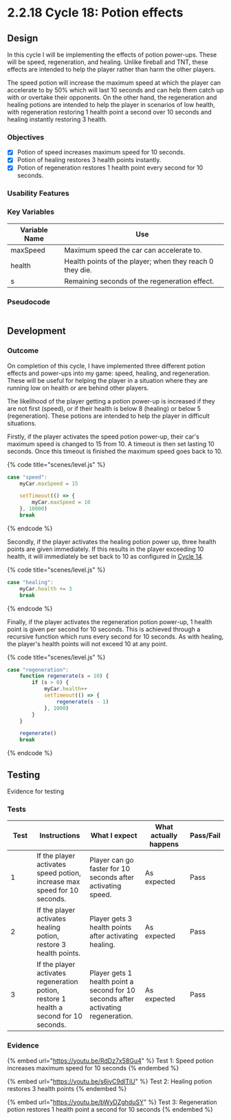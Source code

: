 # 2.2.18 Cycle 18: Potion effects

## Design

In this cycle I will be implementing the effects of potion power-ups. These will be speed, regeneration, and healing. Unlike fireball and TNT, these effects are intended to help the player rather than harm the other players.

The speed potion will increase the maximum speed at which the player can accelerate to by 50% which will last 10 seconds and can help them catch up with or overtake their opponents. On the other hand, the regeneration and healing potions are intended to help the player in scenarios of low health, with regeneration restoring 1 health point a second over 10 seconds and healing instantly restoring 3 health.

### Objectives

* [x] Potion of speed increases maximum speed for 10 seconds.
* [x] Potion of healing restores 3 health points instantly.
* [x] Potion of regeneration restores 1 health point every second for 10 seconds.

### Usability Features

### Key Variables

| Variable Name | Use                                                      |
| ------------- | -------------------------------------------------------- |
| maxSpeed      | Maximum speed the car can accelerate to.                 |
| health        | Health points of the player; when they reach 0 they die. |
| s             | Remaining seconds of the regeneration effect.            |

### Pseudocode

```
```

## Development

### Outcome

On completion of this cycle, I have implemented three different potion effects and power-ups into my game: speed, healing, and regeneration. These will be useful for helping the player in a situation where they are running low on health or are behind other players.

The likelihood of the player getting a potion power-up is increased if they are not first (speed), or if their health is below 8 (healing) or below 5 (regeneration). These potions are intended to help the player in difficult situations.

Firstly, if the player activates the speed potion power-up, their car's maximum speed is changed to 15 from 10. A timeout is then set lasting 10 seconds. Once this timeout is finished the maximum speed goes back to 10.

{% code title="scenes/level.js" %}
```javascript
case "speed":                    
    myCar.maxSpeed = 15

    setTimeout(() => {
        myCar.maxSpeed = 10
    }, 10000)
    break
```
{% endcode %}

Secondly, if the player activates the healing potion power up, three health points are given immediately. If this results in the player exceeding 10 health, it will immediately be set back to 10 as configured in [Cycle 14](2.2.15-cycle-14.md).

{% code title="scenes/level.js" %}
```javascript
case "healing":
    myCar.health += 3
    break
```
{% endcode %}

Finally, if the player activates the regeneration potion power-up, 1 health point is given per second for 10 seconds. This is achieved through a recursive function which runs every second for 10 seconds. As with healing, the player's health points will not exceed 10 at any point.

{% code title="scenes/level.js" %}
```javascript
case "regeneration":
    function regenerate(s = 10) {
        if (s > 0) {
            myCar.health++
            setTimeout(() => {
                regenerate(s - 1)
            }, 1000)
        }
    }

    regenerate()
    break
```
{% endcode %}

## Testing

Evidence for testing

### Tests

<table><thead><tr><th width="95">Test</th><th width="158">Instructions</th><th width="171">What I expect</th><th width="174">What actually happens</th><th>Pass/Fail</th></tr></thead><tbody><tr><td>1</td><td>If the player activates speed potion, increase max speed for 10 seconds.</td><td>Player can go faster for 10 seconds after activating speed.</td><td>As expected</td><td>Pass</td></tr><tr><td>2</td><td>If the player activates healing potion, restore 3 health points.</td><td>Player gets 3 health points after activating healing.</td><td>As expected</td><td>Pass</td></tr><tr><td>3</td><td>If the player activates regeneration potion, restore 1 health a second for 10 seconds.</td><td>Player gets 1 health point a second for 10 seconds after activating regeneration.</td><td>As expected</td><td>Pass</td></tr></tbody></table>

### Evidence

{% embed url="https://youtu.be/RdDz7x58Gu4" %}
Test 1: Speed potion increases maximum speed for 10 seconds
{% endembed %}

{% embed url="https://youtu.be/s6jvC9dlTiU" %}
Test 2: Healing potion restores 3 health points
{% endembed %}

{% embed url="https://youtu.be/bWyDZghduSY" %}
Test 3: Regeneration potion restores 1 health point a second for 10 seconds
{% endembed %}
